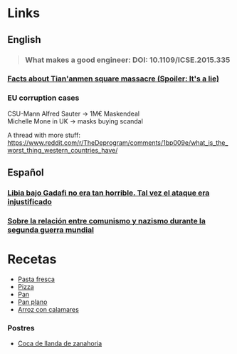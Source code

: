 # Links

## English

> ### What makes a good engineer: DOI: 10.1109/ICSE.2015.335

### [Facts about Tian'anmen square massacre (Spoiler: It's a lie)](https://twitter.com/yin_sura/status/1533117122636824576)

### EU corruption cases
CSU-Mann Alfred Sauter -> 1M€ Maskendeal  
Michelle Mone in UK -> masks buying scandal

A thread with more stuff:
https://www.reddit.com/r/TheDeprogram/comments/1bp009e/what_is_the_worst_thing_western_countries_have/

## Español

### [Libia bajo Gadafi no era tan horrible. Tal vez el ataque era injustificado](https://twitter.com/FierroFortis/status/1540018496729489410)

### [Sobre la relación entre comunismo y nazismo durante la segunda guerra mundial](https://twitter.com/Edisson_hilos/status/1671052628803854336)

# Recetas

* [Pasta fresca](recetas/pasta_fresca.md)
* [Pizza](recetas/pizza.md)
* [Pan](recetas/pan.md)
* [Pan plano](recetas/pan_plano.md)
* [Arroz con calamares](https://www.recetasdeescandalo.com/arroz-con-calamares-facil-y-muy-rico/)

### Postres

* [Coca de llanda de zanahoria](recetas/coca_llanda_zanahoria.md)
